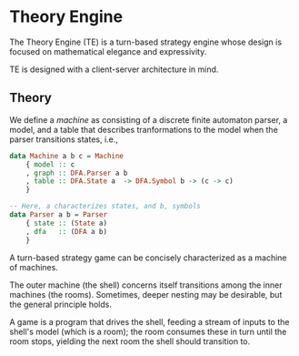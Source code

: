 # Theory Engine

The Theory Engine (TE) is a turn-based strategy engine whose design is
focused on mathematical elegance and expressivity.

TE is designed with a client-server architecture in mind.

## Theory

We define a *machine* as consisting of a discrete finite automaton parser,
a model, and a table that describes tranformations to the model when the
parser transitions states, i.e., 

```haskell
data Machine a b c = Machine
    { model :: c
    , graph :: DFA.Parser a b
    , table :: DFA.State a  -> DFA.Symbol b -> (c -> c)
    }

-- Here, a characterizes states, and b, symbols
data Parser a b = Parser
    { state :: (State a)
    , dfa   :: (DFA a b)
    }
```

A turn-based strategy game can be concisely characterized as a
machine of machines. 

The outer machine (the shell) concerns itself transitions among the
inner machines (the rooms). Sometimes, deeper nesting may be desirable,
but the general principle holds.

A game is a program that drives the shell, feeding a stream of
inputs to the shell's model (which is a room); the room consumes
these in turn until the room stops, yielding the next room the
shell should transition to.
